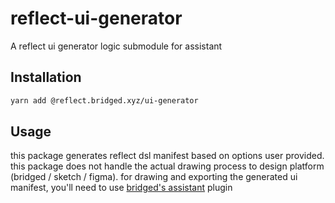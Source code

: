 # reflect-ui-generator
A reflect ui generator logic submodule for assistant


## Installation
``` sh
yarn add @reflect.bridged.xyz/ui-generator
```


## Usage
this package generates reflect dsl manifest based on options user provided. this package does not handle the actual drawing process to design platform (bridged / sketch / figma). for drawing and exporting the generated ui manifest, you'll need to use [bridged's assistant](https://github.com/bridgedxyz/assistant) plugin